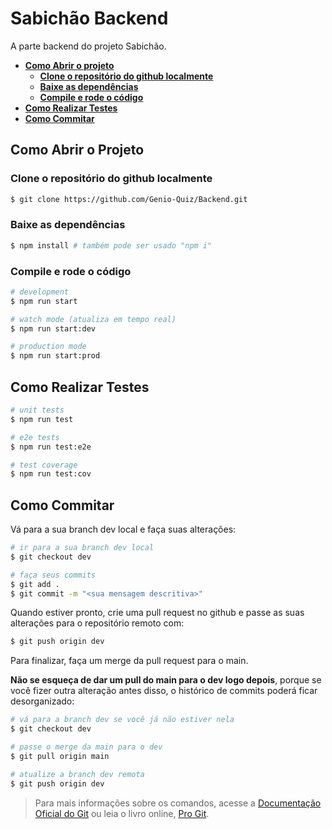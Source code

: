 # Sabichão Backend

A parte backend do projeto Sabichão.

- [**Como Abrir o projeto**](#como-abrir-o-projeto)
  - [**Clone o repositório do github localmente**](#clone-o-repositório-do-github-localmente)
  - [**Baixe as dependências**](#baixe-as-dependências)
  - [**Compile e rode o código**](#compile-e-rode-o-código)
- [**Como Realizar Testes**](#como-realizar-testes)
- [**Como Commitar**](#como-commitar)

## Como Abrir o Projeto
### Clone o repositório do github localmente
```bash
$ git clone https://github.com/Genio-Quiz/Backend.git
```

### Baixe as dependências
```bash
$ npm install # também pode ser usado "npm i"
```

### Compile e rode o código

```bash
# development
$ npm run start

# watch mode (atualiza em tempo real)
$ npm run start:dev

# production mode
$ npm run start:prod
```

## Como Realizar Testes

```bash
# unit tests
$ npm run test

# e2e tests
$ npm run test:e2e

# test coverage
$ npm run test:cov
```

## Como Commitar
Vá para a sua branch dev local e faça suas alterações:
```bash
# ir para a sua branch dev local
$ git checkout dev

# faça seus commits
$ git add .
$ git commit -m "<sua mensagem descritiva>"
```

Quando estiver pronto, crie uma pull request no github e passe as suas alterações para o repositório remoto com:
```bash
$ git push origin dev
```

Para finalizar, faça um merge da pull request para o main. 

**Não se esqueça de dar um pull do main para o dev logo depois**, porque se você fizer outra alteração antes disso, o histórico de commits poderá ficar desorganizado:
```bash
# vá para a branch dev se você já não estiver nela
$ git checkout dev

# passe o merge da main para o dev
$ git pull origin main

# atualize a branch dev remota
$ git push origin dev
```
> Para mais informações sobre os comandos, acesse a [Documentação Oficial do Git](https://git-scm.com/docs) ou leia o livro online, [Pro Git](https://git-scm.com/book/en/v2).
